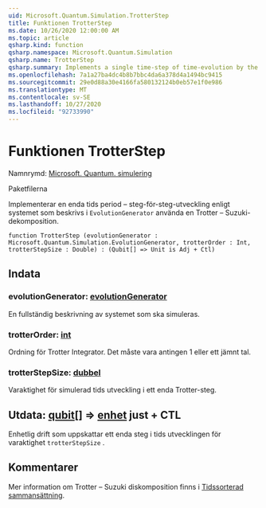 ```yaml
---
uid: Microsoft.Quantum.Simulation.TrotterStep
title: Funktionen TrotterStep
ms.date: 10/26/2020 12:00:00 AM
ms.topic: article
qsharp.kind: function
qsharp.namespace: Microsoft.Quantum.Simulation
qsharp.name: TrotterStep
qsharp.summary: Implements a single time-step of time-evolution by the system described in an `EvolutionGenerator` using a Trotter–Suzuki decomposition.
ms.openlocfilehash: 7a1a27ba4dc4b8b7bbc4da6a378d4a1494bc9415
ms.sourcegitcommit: 29e0d88a30e4166fa580132124b0eb57e1f0e986
ms.translationtype: MT
ms.contentlocale: sv-SE
ms.lasthandoff: 10/27/2020
ms.locfileid: "92733990"
---
```

# <a name="trotterstep-function"></a>Funktionen TrotterStep

Namnrymd: [Microsoft. Quantum. simulering](xref:Microsoft.Quantum.Simulation)

Paketfilerna [](https://nuget.org/packages/)


Implementerar en enda tids period – steg-för-steg-utveckling enligt systemet som beskrivs i `EvolutionGenerator` använda en Trotter – Suzuki-dekomposition.

```qsharp
function TrotterStep (evolutionGenerator : Microsoft.Quantum.Simulation.EvolutionGenerator, trotterOrder : Int, trotterStepSize : Double) : (Qubit[] => Unit is Adj + Ctl)
```


## <a name="input"></a>Indata

### <a name="evolutiongenerator--evolutiongenerator"></a>evolutionGenerator: [evolutionGenerator](xref:Microsoft.Quantum.Simulation.EvolutionGenerator)

En fullständig beskrivning av systemet som ska simuleras.


### <a name="trotterorder--int"></a>trotterOrder: [int](xref:microsoft.quantum.lang-ref.int)

Ordning för Trotter Integrator. Det måste vara antingen 1 eller ett jämnt tal.


### <a name="trotterstepsize--double"></a>trotterStepSize: [dubbel](xref:microsoft.quantum.lang-ref.double)

Varaktighet för simulerad tids utveckling i ett enda Trotter-steg.



## <a name="output--qubit--unit-adj--ctl"></a>Utdata: [qubit](xref:microsoft.quantum.lang-ref.qubit)[] => [enhet](xref:microsoft.quantum.lang-ref.unit) just + CTL

Enhetlig drift som uppskattar ett enda steg i tids utvecklingen för varaktighet `trotterStepSize` .

## <a name="remarks"></a>Kommentarer

Mer information om Trotter – Suzuki diskomposition finns i [Tidssorterad sammansättning](/quantum/libraries/control-flow#time-ordered-composition).